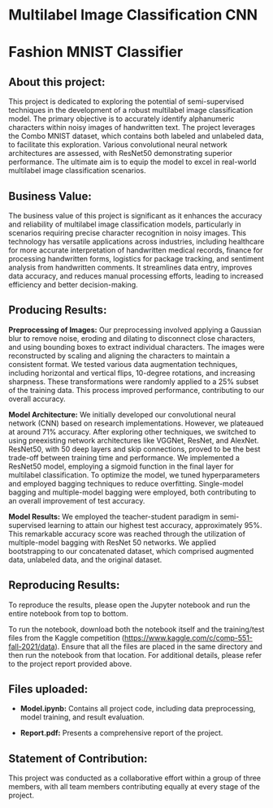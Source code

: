 # Multilabel Image Classification CNN
# Fashion MNIST Classifier

## About this project:
This project is dedicated to exploring the potential of semi-supervised techniques in the development of a robust multilabel image classification model. The primary objective is to accurately identify alphanumeric characters within noisy images of handwritten text. The project leverages the Combo MNIST dataset, which contains both labeled and unlabeled data, to facilitate this exploration. Various convolutional neural network architectures are assessed, with ResNet50 demonstrating superior performance. The ultimate aim is to equip the model to excel in real-world multilabel image classification scenarios.

## Business Value:
The business value of this project is significant as it enhances the accuracy and reliability of multilabel image classification models, particularly in scenarios requiring precise character recognition in noisy images. This technology has versatile applications across industries, including healthcare for more accurate interpretation of handwritten medical records, finance for processing handwritten forms, logistics for package tracking, and sentiment analysis from handwritten comments. It streamlines data entry, improves data accuracy, and reduces manual processing efforts, leading to increased efficiency and better decision-making.

## Producing Results:
**Preprocessing of Images:** Our preprocessing involved applying a Gaussian blur to remove noise, eroding and dilating to disconnect close characters, and using bounding boxes to extract individual characters. The images were reconstructed by scaling and aligning the characters to maintain a consistent format. We tested various data augmentation techniques, including horizontal and vertical flips, 10-degree rotations, and increasing sharpness. These transformations were randomly applied to a 25% subset of the training data. This process improved performance, contributing to our overall accuracy.

**Model Architecture:** We initially developed our convolutional neural network (CNN) based on research implementations. However, we plateaued at around 71% accuracy. After exploring other techniques, we switched to using preexisting network architectures like VGGNet, ResNet, and AlexNet. ResNet50, with 50 deep layers and skip connections, proved to be the best trade-off between training time and performance. We implemented a ResNet50 model, employing a sigmoid function in the final layer for multilabel classification. To optimize the model, we tuned hyperparameters and employed bagging techniques to reduce overfitting. Single-model bagging and multiple-model bagging were employed, both contributing to an overall improvement of test accuracy.

**Model Results:** We employed the teacher-student paradigm in semi-supervised learning to attain our highest test accuracy, approximately 95%. This remarkable accuracy score was reached through the utilization of multiple-model bagging with ResNet 50 networks. We applied bootstrapping to our concatenated dataset, which comprised augmented data, unlabeled data, and the original dataset.

## Reproducing Results:
To reproduce the results, please open the Jupyter notebook and run the entire notebook from top to bottom.

To run the notebook, download both the notebook itself and the training/test files from the Kaggle competition (https://www.kaggle.com/c/comp-551-fall-2021/data). Ensure that all the files are placed in the same directory and then run the notebook from that location. For additional details, please refer to the project report provided above.

## Files uploaded:
- **Model.ipynb:** Contains all project code, including data preprocessing, model training, and result evaluation.

- **Report.pdf:** Presents a comprehensive report of the project.

## Statement of Contribution:
This project was conducted as a collaborative effort within a group of three members, with all team members contributing equally at every stage of the project.

